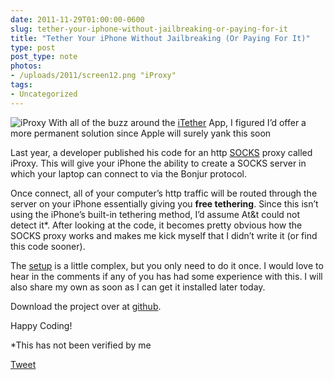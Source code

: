 ```yaml
---
date: 2011-11-29T01:00:00-0600
slug: tether-your-iphone-without-jailbreaking-or-paying-for-it
title: "Tether Your iPhone Without Jailbreaking (Or Paying For It)"
type: post
post_type: note
photos:
- /uploads/2011/screen12.png "iProxy"
tags:
- Uncategorized
---
```

![](/uploads/2011/screen12.png "iProxy")
With all of the buzz around the [iTether](http://tether.com) App, I figured I’d offer a more permanent solution since Apple will surely yank this soon


Last year, a developer published his code for an http [SOCKS](http://en.wikipedia.org/wiki/SOCKS) proxy called iProxy. This will give your iPhone the ability to create a SOCKS server in which your laptop can connect to via the Bonjur protocol.


Once connect, all of your computer’s http traffic will be routed through the server on your iPhone essentially giving you **free tethering**. Since this isn’t using the iPhone’s built-in tethering method, I’d assume At&t could not detect it\*. After looking at the code, it becomes pretty obvious how the SOCKS proxy works and makes me kick myself that I didn’t write it (or find this code sooner).


The [setup](https://github.com/tcurdt/iProxy/wiki/Configuring-iProxy) is a little complex, but you only need to do it once. I would love to hear in the comments if any of you has had some experience with this. I will also share my own as soon as I can get it installed later today.


Download the project over at [github](https://github.com/tcurdt/iProxy).


Happy Coding!


\*This has not been verified by me



[Tweet](http://twitter.com/share)


